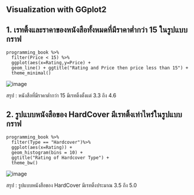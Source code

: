 ## Visualization with GGplot2

## 1. เรทติ้งและราคาของหนังสือทั้งหมดที่มีราคาต่ำกว่า 15 ในรูปแบบกราฟ
```
programming_book %>%
  filter(Price < 15) %>%
  ggplot(aes(x=Rating,y=Price) +
  geom_line() + ggtitle("Rating and Price then price less than 15") +
  theme_minimal()
```

![image](https://user-images.githubusercontent.com/68915844/139427399-8c4313a1-c374-42e4-a11f-8f5367926e65.png)

สรุป : หนังสือที่มีราคาต่ำกว่า 15 มีเรทติ้งตั้งแต่ 3.3 ถึง 4.6


## 2. รูปแบบหนังสือของ HardCover มีเรทติ้งเท่าไหร่ในรูปแบบกราฟ
```
programming_book %>%
  filter(Type == "Hardcover")%>%
  ggplot(aes(x=Rating)) + 
  geom_histogram(bins = 10) +
  ggtitle("Rating of Hardcover Type") +
  theme_bw()
```

![image](https://user-images.githubusercontent.com/68915844/139427351-2c6f9ea4-63fb-4a2c-be85-a1fc3a284e2e.png)

สรุป : รูปแบบหนังสือของ HardCover มีเรทติ้งประมาณ 3.5 ถึง 5.0
